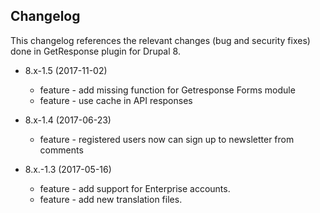 Changelog
------------
This changelog references the relevant changes (bug and security fixes) done in GetResponse plugin for Drupal 8.

* 8.x-1.5 (2017-11-02)
    * feature - add missing function for Getresponse Forms module
    * feature - use cache in API responses

* 8.x-1.4 (2017-06-23)
    * feature - registered users now can sign up to newsletter from comments

* 8.x.-1.3 (2017-05-16)
    * feature - add support for Enterprise accounts.
    * feature - add new translation files.
